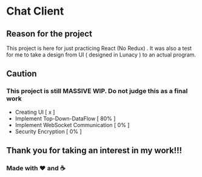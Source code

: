 # Chat Client
## Reason for the project
This project is here for just practicing React (No Redux) . It was also a test for me to take a design from UI ( designed in Lunacy ) to an actual program.

## Caution
### This project is still MASSIVE WIP. Do not judge this as a final work
- Creating UI [ x ]
- Implement Top-Down-DataFlow [ 80% ]
- Implement WebSocket Communication [ 0% ]
- Security Encryption [ 0% ]

## Thank you for taking an interest in my work!!!

### Made with ❤️ and  ☕

